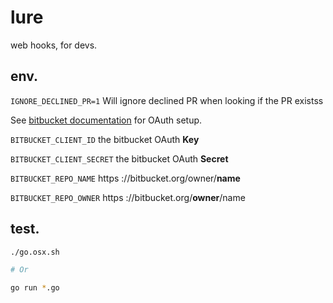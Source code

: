 # lure

web hooks, for devs.

## env.
`IGNORE_DECLINED_PR=1` Will ignore declined PR when looking if the PR existss

See [bitbucket documentation](https://confluence.atlassian.com/bitbucket/oauth-on-bitbucket-cloud-238027431.html#OAuthonBitbucketCloud-OAuth2.0) for OAuth setup.

`BITBUCKET_CLIENT_ID` the bitbucket OAuth **Key**

`BITBUCKET_CLIENT_SECRET` the bitbucket OAuth **Secret**

`BITBUCKET_REPO_NAME` https ://bitbucket.org/owner/**name**

`BITBUCKET_REPO_OWNER` https ://bitbucket.org/**owner**/name

## test.

```sh
./go.osx.sh

# Or

go run *.go
```
